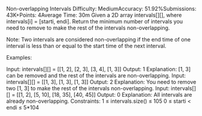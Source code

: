 Non-overlapping Intervals
Difficulty: MediumAccuracy: 51.92%Submissions: 43K+Points: 4Average Time: 30m
Given a 2D array intervals[][], where intervals[i] = [starti, endi]. Return the minimum number of intervals you need to remove to make the rest of the intervals non-overlapping.

Note: Two intervals are considered non-overlapping if the end time of one interval is less than or equal to the start time of the next interval.

Examples:

Input: intervals[][] = [[1, 2], [2, 3], [3, 4], [1, 3]]
Output: 1
Explanation: [1, 3] can be removed and the rest of the intervals are non-overlapping.
Input: intervals[][] = [[1, 3], [1, 3], [1, 3]]
Output: 2
Explanation: You need to remove two [1, 3] to make the rest of the intervals non-overlapping.
Input: intervals[][] = [[1, 2], [5, 10], [18, 35], [40, 45]]
Output: 0
Explanation: All intervals are already non-overlapping.
Constraints:
1 ≤ intervals.size() ≤  105
0 ≤ starti < endi ≤ 5*104

